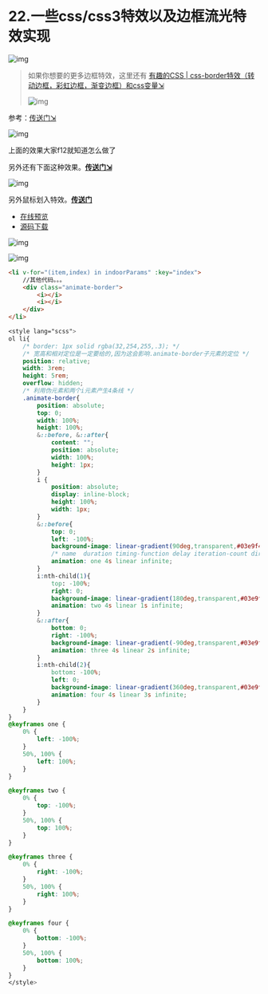 # 22.一些css/css3特效以及边框流光特效实现

![img](/images/html/note/022/220001.gif)

> 如果你想要的更多边框特效，这里还有
> [有趣的CSS | css-border特效（转动边框，彩虹边框，渐变边框）和css变量⇲](https://blog.csdn.net/qq_39370934/article/details/118439096)
>
> ![img](/images/html/note/022/220002.gif)

参考：[传送门⇲](http://www.bootstrapmb.com/item/8304/preview)

![img](/images/html/note/022/220003.gif)

上面的效果大家f12就知道怎么做了

另外还有下面这种效果。[**传送门⇲**](https://www.jq22.com/yanshi3297)

![img](/images/html/note/022/220004.gif)

另外鼠标划入特效。[**传送门**](https://www.jb51.net/440762.html)

- [在线预览](http://demo.jb51.net/js/2016/button-border(jb51.net)/)
- [源码下载](https://dxz5.jb51.net/201603/yuanma/button-border(jb51.net).rar)

![img](/images/html/note/022/220005.gif)

![img](/images/html/note/022/220006.gif)

```html
<li v-for="(item,index) in indoorParams" :key="index">
    //其他代码。。。
    <div class="animate-border">
        <i></i>
        <i></i>
    </div>
</li>
```

```css
<style lang="scss">
ol li{
    /* border: 1px solid rgba(32,254,255,.3); */
    /* 宽高和相对定位是一定要给的,因为这会影响.animate-border子元素的定位 */
    position: relative;
    width: 3rem;
    height: 5rem;
    overflow: hidden;
    /* 利用伪元素和两个i元素产生4条线 */
    .animate-border{
        position: absolute;
        top: 0;
        width: 100%;
        height: 100%;
        &::before, &::after{
            content: "";
            position: absolute;
            width: 100%;
            height: 1px;
        }
        i {
            position: absolute;
            display: inline-block;
            height: 100%;
            width: 1px;
        }
        &::before{
            top: 0;
            left: -100%;
            background-image: linear-gradient(90deg,transparent,#03e9f4);
            /* name  duration timing-function delay iteration-count diraction */
            animation: one 4s linear infinite;
        }
        i:nth-child(1){
            top: -100%;
            right: 0;
            background-image: linear-gradient(180deg,transparent,#03e9f4);
            animation: two 4s linear 1s infinite;
        }
        &::after{
            bottom: 0;
            right: -100%;
            background-image: linear-gradient(-90deg,transparent,#03e9f4);
            animation: three 4s linear 2s infinite;
        }
        i:nth-child(2){
            bottom: -100%;
            left: 0;
            background-image: linear-gradient(360deg,transparent,#03e9f4);
            animation: four 4s linear 3s infinite;
        }
    }
}
@keyframes one {
    0% {
        left: -100%;
    }
    50%, 100% {
        left: 100%;
    }
}

@keyframes two {
    0% {
        top: -100%;
    }
    50%, 100% {
        top: 100%;
    }
}

@keyframes three {
    0% {
        right: -100%;
    }
    50%, 100% {
        right: 100%;
    }
}

@keyframes four {
    0% {
        bottom: -100%;
    }
    50%, 100% {
        bottom: 100%;
    }
}
</style>
```

